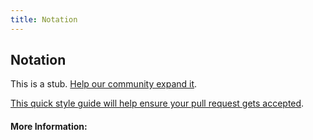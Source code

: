 ```yaml
---
title: Notation
---
```


## Notation

This is a stub. [Help our community expand it](https://github.com/freecodecamp/guides/tree/master/src/pages/articles/computer-science/notation/index.md).

[This quick style guide will help ensure your pull request gets accepted](https://github.com/freeCodeCamp/guides/blob/master/README.md).

<!-- The article goes here, in GitHub-flavored Markdown. Feel free to add YouTube videos, images, and CodePen/JSBin embeds  -->

#### More Information:
<!-- Please add any articles you think might be helpful to read before writing the article -->


